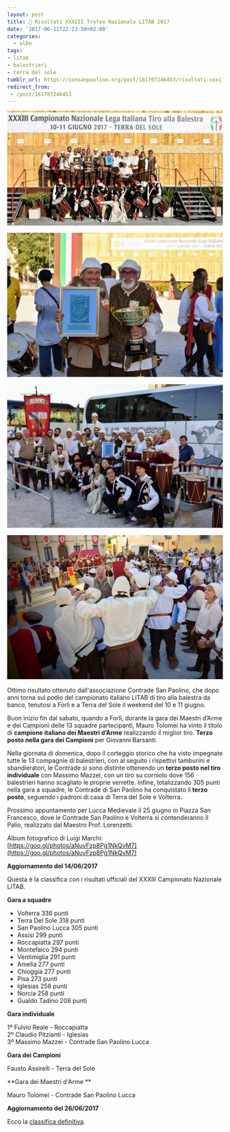 ```yaml
---
layout: post
title: 🎯 Risultati XXXIII Trofeo Nazionale LITAB 2017
date: '2017-06-11T22:23:50+02:00'
categories:
  - albo
tags:
- litab
- balestrieri
- terra del sole
tumblr_url: https://consanpaolino.org/post/161707246453/risultati-xxxiii-campionato-nazionale-litab-2017
redirect_from:
 - /post/161707246453
---
```


![](/tumblr_files/tumblr_oregnw6D2P1vc0hzqo1_1280.jpg)

![](/tumblr_files/tumblr_oregnw6D2P1vc0hzqo3_r1_1280.jpg)

![](/tumblr_files/tumblr_oregnw6D2P1vc0hzqo4_r1_1280.jpg)

![](/tumblr_files/tumblr_oregnw6D2P1vc0hzqo2_r1_1280.jpg)
  
Ottimo risultato ottenuto dall'associazione Contrade San Paolino, che dopo anni
torna sul podio del campionato italiano LITAB di tiro alla balestra da banco,
tenutosi a Forlì e a Terra del Sole il weekend del 10 e 11 giugno.

Buon inizio fin dal sabato, quando a Forlì, durante la gara dei Maestri d’Arme e
dei Campioni delle 13 squadre partecipanti, Mauro Tolomei ha vinto il titolo di
**campione italiano dei Maestri d’Arme** realizzando il miglior tiro. **Terzo
posto nella gara dei Campioni** per Giovanni Barsanti.

Nella giornata di domenica, dopo il corteggio storico che ha visto impegnate
tutte le 13 compagnie di balestrieri, con al seguito i rispettivi tamburini e
sbandieratori, le Contrade si sono distinte ottenendo un **terzo posto nel tiro
individuale** con Massimo Mazzei, con un tiro su corniolo dove 156 balestrieri
hanno scagliato le proprie verrette. Infine, totalizzando 305 punti nella gara a
squadre, le Contrade di San Paolino ha conquistato il **terzo posto**, seguendo
i padroni di casa di Terra del Sole e Volterra.

Prossimo appuntamento per Lucca Medievale il 25 giugno in Piazza San Francesco,
dove le Contrade San Paolino e Volterra si contenderanno il Palio, realizzato
dal Maestro Prof. Lorenzetti.

Album fotografico di Luigi Marchi: [https://goo.gl/photos/aNuvFzp8Pg1NkQvM7](https://goo.gl/photos/aNuvFzp8Pg1NkQvM7)

**Aggiornamento del 14/06/2017**

Questa è la classifica con i risultati ufficiali del XXXIII Campionato Nazionale LITAB.

**Gara a squadre**

* Volterra 336 punti  
* Terra Del Sole 318 punti  
* San Paolino Lucca 305 punti  
* Assisi 299 punti  
* Roccapiatta 297 punti  
* Montefalco 294 punti  
* Ventimiglia 291 punti  
* Amelia 277 punti  
* Chioggia 277 punti  
* Pisa 273 punti  
* Iglesias 258 punti  
* Norcia 258 punti  
* Gualdo Tadino 208 punti

**Gara individuale**  

1º Fulvio Reale - Roccapiatta  
2º Claudio Pitzianti - Iglesias  
3º Massimo Mazzei - Contrade San Paolino Lucca

**Gara dei Campioni**

Fausto Assirelli - Terra del Sole

**Gara dei Maestri d'Arme **

Mauro Tolomei - Contrade San Paolino Lucca

**Aggiornamento del 26/06/2017**

Ecco la [classifica definitiva](https://drive.google.com/file/d/0B1TCc5GTsJZ1YjZtTTdnd3FYODg/view?usp=sharing).